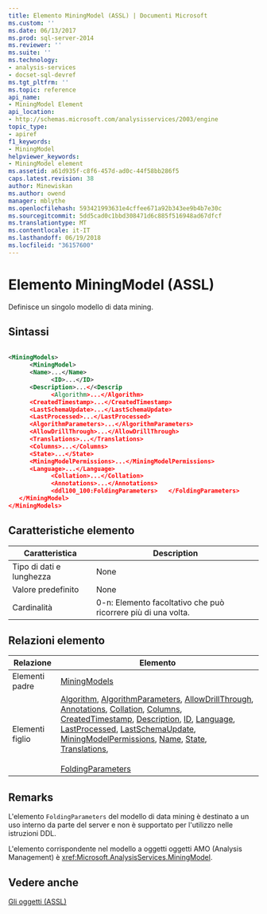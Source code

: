 ```yaml
---
title: Elemento MiningModel (ASSL) | Documenti Microsoft
ms.custom: ''
ms.date: 06/13/2017
ms.prod: sql-server-2014
ms.reviewer: ''
ms.suite: ''
ms.technology:
- analysis-services
- docset-sql-devref
ms.tgt_pltfrm: ''
ms.topic: reference
api_name:
- MiningModel Element
api_location:
- http://schemas.microsoft.com/analysisservices/2003/engine
topic_type:
- apiref
f1_keywords:
- MiningModel
helpviewer_keywords:
- MiningModel element
ms.assetid: a61d935f-c8f6-457d-ad0c-44f58bb286f5
caps.latest.revision: 38
author: Minewiskan
ms.author: owend
manager: mblythe
ms.openlocfilehash: 593421993631e4cffee671a92b343ee9b4b7e30c
ms.sourcegitcommit: 5dd5cad0c1bbd308471d6c885f516948ad67dfcf
ms.translationtype: MT
ms.contentlocale: it-IT
ms.lasthandoff: 06/19/2018
ms.locfileid: "36157600"
---
```

# <a name="miningmodel-element-assl"></a>Elemento MiningModel (ASSL)
  Definisce un singolo modello di data mining.  
  
## <a name="syntax"></a>Sintassi  
  
```xml  
  
<MiningModels>  
      <MiningModel>  
      <Name>...</Name>  
            <ID>...</ID>  
      <Description>...</<Descrip  
            <Algorithm>...</Algorithm>  
      <CreatedTimestamp>...</CreatedTimestamp>  
      <LastSchemaUpdate>...</LastSchemaUpdate>  
      <LastProcessed>...</LastProcessed>  
      <AlgorithmParameters>...</AlgorithmParameters>  
      <AllowDrillThrough>...</AllowDrillThrough>  
      <Translations>...</Translations>  
      <Columns>...</Columns>  
      <State>...</State>  
      <MiningModelPermissions>...</MiningModelPermissions>  
      <Language>...</Language>  
            <Collation>...</Collation>  
            <Annotations>...</Annotations>  
            <ddl100_100:FoldingParameters>   </FoldingParameters>  
   </MiningModel>  
</MiningModels>  
```  
  
## <a name="element-characteristics"></a>Caratteristiche elemento  
  
|Caratteristica|Description|  
|--------------------|-----------------|  
|Tipo di dati e lunghezza|None|  
|Valore predefinito|None|  
|Cardinalità|0-n: Elemento facoltativo che può ricorrere più di una volta.|  
  
## <a name="element-relationships"></a>Relazioni elemento  
  
|Relazione|Elemento|  
|------------------|-------------|  
|Elementi padre|[MiningModels](../collections/miningmodels-element-assl.md)|  
|Elementi figlio|[Algorithm](../properties/algorithm-element-assl.md), [AlgorithmParameters](algorithmparameter-element-assl.md), [AllowDrillThrough](../properties/allowdrillthrough-element-assl.md), [Annotations](../collections/annotations-element-assl.md), [Collation](../properties/collation-element-assl.md), [Columns](../collections/columns-element-assl.md), [CreatedTimestamp](../properties/createdtimestamp-element-assl.md), [Description](../properties/description-element-assl.md), [ID](../properties/id-element-assl.md), [Language](../properties/language-element-assl.md), [LastProcessed](../properties/lastprocessed-element-assl.md), [LastSchemaUpdate](../properties/lastschemaupdate-element-assl.md), [MiningModelPermissions](../collections/miningmodelpermissions-element-assl.md), [Name](../properties/name-element-assl.md), [State](../properties/state-element-assl.md), [Translations](../collections/translations-element-assl.md),<br /><br /> [FoldingParameters](../properties/foldingparameters-element-assl.md)|  
  
## <a name="remarks"></a>Remarks  
 L'elemento `FoldingParameters` del modello di data mining è destinato a un uso interno da parte del server e non è supportato per l'utilizzo nelle istruzioni DDL.  
  
 L'elemento corrispondente nel modello a oggetti oggetti AMO (Analysis Management) è <xref:Microsoft.AnalysisServices.MiningModel>.  
  
## <a name="see-also"></a>Vedere anche  
 [Gli oggetti &#40;ASSL&#41;](objects-assl.md)  
  
  